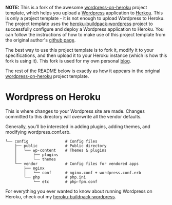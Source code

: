 **NOTE:** This is a fork of the awesome [wordpress-on-heroku](https://github.com/mchung/wordpress-on-heroku) project template, which helps you upload a [Wordpress](http://wordpress.org) application to [Herkou](http://heroku.com). This is only a project template - it is not enough to upload Wordpress to Heroku. The project template uses the [heroku-buildpack-wordpress](https://github.com/mchung/heroku-buildpack-wordpress) project to successfully configure and deploy a Wordpress application to Heroku. You can follow the instructions of how to make use of this project template from the original author's [github page](http://mchung.github.com/heroku-buildpack-wordpress/).

The best way to use this project template is to fork it, modify it to your specifications, and then upload it to your Heroku instance (which is how this fork is using it). This fork is used for my own personal [blog](http://blog.richsinn.com).

The rest of the README below is exactly as how it appears in the
original [wordpress-on-heroku](https://github.com/mchung/wordpress-on-heroku) project template.

# Wordpress on Heroku

This is where changes to your Wordpress site are made.  Changes committed to this directory will overwrite all the vendor defaults.

Generally, you'll be interested in adding plugins, adding themes, and modifying wordpress.conf.erb.
```
└── config                # Config files
    ├── public            # Public directory
    │   └── wp-content    # Themes & plugins
    │       ├── plugins
    │       └── themes
    └── vendor            # Config files for vendored apps
        ├── nginx
        │   └── conf      # nginx.conf + wordpress.conf.erb
        └── php           # php.ini
            └── etc       # php-fpm.conf
```

For everything you ever wanted to know about running Wordpress on Heroku, check out my [heroku-buildpack-wordpress](http://github.com/mchung/heroku-buildpack-wordpress).
